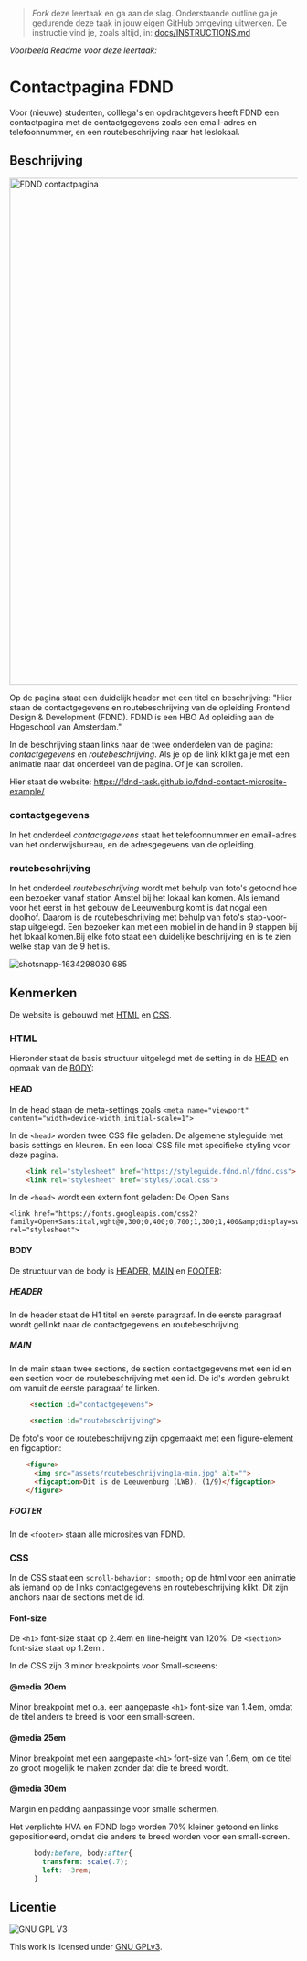 > _Fork_ deze leertaak en ga aan de slag. Onderstaande outline ga je gedurende deze taak in jouw eigen GitHub omgeving uitwerken. De instructie vind je, zoals altijd, in: [docs/INSTRUCTIONS.md](docs/INSTRUCTIONS.md)



_Voorbeeld Readme voor deze leertaak:_


# Contactpagina FDND 

Voor (nieuwe) studenten, colllega's en opdrachtgevers heeft FDND een contactpagina met de contactgegevens zoals een email-adres en telefoonnummer, en een routebeschrijving naar het leslokaal. 

## Beschrijving

<img width="887" alt="FDND contactpagina" src="https://user-images.githubusercontent.com/1391509/137478299-c46c4903-7db8-4305-a072-8ba4c92e31fd.png">

Op de pagina staat een duidelijk header met een titel en beschrijving: "Hier staan de contactgegevens en routebeschrijving van de opleiding Frontend Design & Development (FDND). FDND is een HBO Ad opleiding aan de Hogeschool van Amsterdam."

In de beschrijving staan links naar de twee onderdelen van de pagina: _contactgegevens_ en _routebeschrijving_. Als je op de link klikt ga je met een animatie naar dat onderdeel van de pagina. Of je kan scrollen. 

Hier staat de website: https://fdnd-task.github.io/fdnd-contact-microsite-example/

### contactgegevens

In het onderdeel _contactgegevens_ staat het telefoonnummer en email-adres van het onderwijsbureau, en de adresgegevens van de opleiding. 

### routebeschrijving

In het onderdeel _routebeschrijving_ wordt met behulp van foto's getoond hoe een bezoeker vanaf station Amstel bij het lokaal kan komen. Als iemand voor het eerst in het gebouw de Leeuwenburg komt is dat nogal een doolhof. Daarom is de routebeschrijving met behulp van foto's stap-voor-stap uitgelegd. Een bezoeker kan met een mobiel in de hand in 9 stappen bij het lokaal komen.Bij elke foto staat een duidelijke beschrijving en is te zien welke stap van de 9 het is. 

![shotsnapp-1634298030 685](https://user-images.githubusercontent.com/1391509/137481669-51c22e21-7b42-404f-b5ba-8d4f43b52d3f.png)

## Kenmerken

De website is gebouwd met [HTML](#html) en [CSS](#CSS).

### HTML

Hieronder staat de basis structuur uitgelegd met de setting in de [HEAD](#HEAD) en opmaak van de [BODY](#BODY):

#### HEAD
  In de head staan de meta-settings zoals 
  `<meta name="viewport" content="width=device-width,initial-scale=1">`
  
  In de `<head>` worden twee CSS file geladen. De algemene styleguide met basis settings en kleuren. 
  En een local CSS file met specifieke styling voor deze pagina. 
  ```html
      <link rel="stylesheet" href="https://styleguide.fdnd.nl/fdnd.css">
      <link rel="stylesheet" href="styles/local.css">
  ```

  In de `<head>` wordt een extern font geladen: De Open Sans 
  
  ```
  <link href="https://fonts.googleapis.com/css2?family=Open+Sans:ital,wght@0,300;0,400;0,700;1,300;1,400&amp;display=swap" rel="stylesheet">
  ```

#### BODY

  De structuur van de body is [HEADER](#HEADER), [MAIN](#MAIN) en [FOOTER](#FOOTER): 
  
  ##### HEADER
  In de header staat de H1 titel en eerste paragraaf. In de eerste paragraaf wordt gellinkt naar de contactgegevens en routebeschrijving.
  
  ##### MAIN
  In de main staan twee sections, de section contactgegevens met een id en een section voor de routebeschrijving met een id. De id's worden gebruikt om vanuit de eerste paragraaf te linken. 
 ```html
      <section id="contactgegevens">

      <section id="routebeschrijving">
  ```
  
  De foto's voor de routebeschrijving zijn opgemaakt met een figure-element en figcaption:
  ```html
      <figure>
        <img src="assets/routebeschrijving1a-min.jpg" alt="">
        <figcaption>Dit is de Leeuwenburg (LWB). (1/9)</figcaption>
      </figure>
  ```
  ##### FOOTER
  
  In de `<footer>` staan alle microsites van FDND. 
  
  
### CSS

In de CSS staat een `scroll-behavior: smooth;` op de html voor een animatie als iemand op de links contactgegevens en routebeschrijving klikt. Dit zijn anchors naar de sections met de id. 

#### Font-size

De `<h1>` font-size staat op 2.4em en line-height van 120%. 
De `<section>` font-size staat op 1.2em .

In de CSS zijn 3 minor breakpoints voor Small-screens:

#### @media 20em

Minor breakpoint met o.a. een aangepaste `<h1>` font-size van 1.4em, omdat de titel anders te breed is voor een small-screen.

#### @media 25em

Minor breakpoint met een aangepaste `<h1>` font-size van 1.6em, om de titel zo groot mogelijk te maken zonder dat die te breed wordt.


#### @media 30em

Margin en padding aanpassinge voor smalle schermen. 

Het verplichte HVA en FDND logo worden 70% kleiner getoond en links gepositioneerd, omdat die anders te breed worden voor een small-screen.
```css
      body:before, body:after{
        transform: scale(.7);
        left: -3rem;
      }
```



  
## Licentie

![GNU GPL V3](https://www.gnu.org/graphics/gplv3-127x51.png)

This work is licensed under [GNU GPLv3](./LICENSE).
